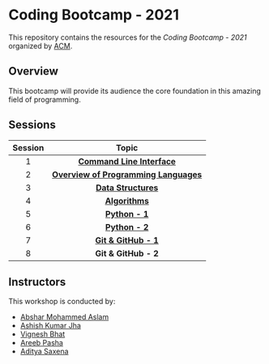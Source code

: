 # Coding Bootcamp - 2021

This repository contains the resources for the *Coding Bootcamp - 2021* organized by [ACM](https://www.acmbpdc.org/).

## Overview

This bootcamp will provide its audience the core foundation in this amazing field of programming.

## Sessions

| Session | Topic |
| :-----: |:-------------:|
| 1 | [**Command Line Interface**](01-command-line-interface/README.md) |
| 2 | [**Overview of Programming Languages**](02-overview-of-programming-languages/README.md) |
| 3 | [**Data Structures**](03-data-structures/README.md) |
| 4 | [**Algorithms**](04-algorithms/README.md) |
| 5 | [**Python - 1**](05-python-1/README.md)|
| 6 | [**Python - 2**](06-python-2/README.md) |
| 7 | [**Git & GitHub - 1**](07-git-and-github-1/README.md) |
| 8 | **Git & GitHub - 2** |

## Instructors

This workshop is conducted by:

* [Abshar Mohammed Aslam](https://github.com/abxhr)
* [Ashish Kumar Jha](https://github.com/Ashish-BITS)
* [Vignesh Bhat](https://github.com/Viggyz)
* [Areeb Pasha](https://github.com/areeb1501)
* [Aditya Saxena](https://github.com/aditya-saxena-7)
